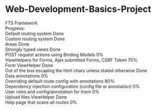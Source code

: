 # Web-Development-Basics-Project
FTS Framework <br />
Progress: <br />
Default routing system Done <br />
Custom routing system Done <br />
Areas Done <br />
Strongly typed views Done <br />
POST request actions using Binding Models 0% <br />
ViewHelpers for Forms, Ajax submitted Forms, CSRF Token 70% <br />
Form ViewHelper Done <br />
Out of the box escaping the html chars unless stated otherwise Done <br />
Data annotations 0% <br />
Overriding default route config with annotations 80% <br />
Dependency injection configuration (config file or annotation) 0% <br />
User roles and config/annotation for them 0% <br />
Upload files ViewHelper Done <br />
Help page that scans all routes  0% <br />
